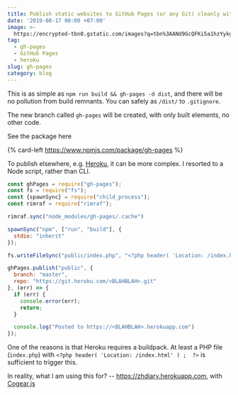```yaml
---
title: Publish static websites to GitHub Pages (or any Git) cleanly with gh-pages
date: '2019-08-17 00:00 +07:00'
image: >-
  https://encrypted-tbn0.gstatic.com/images?q=tbn%3AANd9GcQFKi5a1hzYykg3TJiYcMvOJa2mjhRwSXxX2LCRPC-TfoUIc5TB
tag:
  - gh-pages
  - GitHub Pages
  - heroku
slug: gh-pages
category: blog
---
```


This is as simple as `npm run build && gh-pages -d dist`, and there will be no pollution from build remnants. You can safely as `/dist/` to `.gitignore`.

The new branch called `gh-pages` will be created, with only built elements, no other code.

See the package here

{% card-left <https://www.npmjs.com/package/gh-pages> %}

<!-- excerpt_separator -->

To publish elsewhere, e.g. [Heroku](https://www.heroku.com/), it can be more complex. I resorted to a Node script, rather than CLI.

```js
const ghPages = require("gh-pages");
const fs = require("fs");
const {spawnSync} = require("child_process");
const rimraf = require("rimraf");

rimraf.sync("node_modules/gh-pages/.cache")

spawnSync("npm", ["run", "build"], {
  stdio: "inherit"
});

fs.writeFileSync("public/index.php", "<?php header( 'Location: /index.html' ) ;  ?>");

ghPages.publish("public", {
  branch: "master",
  repo: "https://git.heroku.com/<BLAHBLAH>.git"
}, (err) => {
  if (err) {
    console.error(err);
    return;
  }

  console.log("Posted to https://<BLAHBLAH>.herokuapp.com")
});

```

One of the reasons is that Heroku requires a buildpack. At least a PHP file (`index.php`) with `<?php header( 'Location: /index.html' ) ;  ?>` is sufficient to trigger this.

In reality, what I am using this for? -- <https://zhdiary.herokuapp.com>, with [Cogear.js](https://cogearjs.org/docs)
